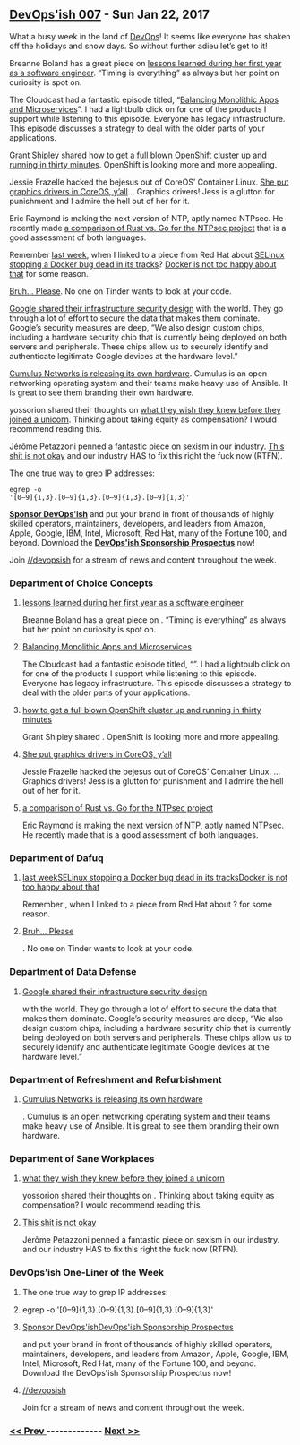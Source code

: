 ## [DevOps'ish 007](https://devopsish.com/007) - Sun Jan 22, 2017

What a busy week in the land of <a href="https://devopsish.com/">DevOps</a>! It seems like everyone has shaken off the holidays and snow days. So without further adieu let’s get to it!

Breanne Boland has a great piece on <a href="http://breanneboland.com/blog/2017/01/11/11-lessons-first-year-software-engineering/">lessons learned during her first year as a software engineer</a>. “Timing is everything” as always but her point on curiosity is spot on.

The Cloudcast had a fantastic episode titled, “<a href="http://www.thecloudcast.net/2017/01/the-cloudcast-286-balancing-monolithic.html">Balancing Monolithic Apps and Microservices</a>”. I had a lightbulb click on for one of the products I support while listening to this episode. Everyone has legacy infrastructure. This episode discusses a strategy to deal with the older parts of your applications.

Grant Shipley shared <a href="https://blog.openshift.com/openshift-developers-set-full-cluster-30-minutes/">how to get a full blown OpenShift cluster up and running in thirty minutes</a>. OpenShift is looking more and more appealing.

Jessie Frazelle hacked the bejesus out of CoreOS’ Container Linux. <a href="https://blog.jessfraz.com/post/ultimate-linux-on-the-desktop/">She put graphics drivers in CoreOS, y’all</a>… Graphics drivers! Jess is a glutton for punishment and I admire the hell out of her for it.

Eric Raymond is making the next version of NTP, aptly named NTPsec. He recently made <a href="https://blog.ntpsec.org/2017/01/18/rust-vs-go.html">a comparison of Rust vs. Go for the NTPsec project</a> that is a good assessment of both languages.

Remember <a href="../006/">last week</a>, when I linked to a piece from Red Hat about <a href="http://rhelblog.redhat.com/2017/01/13/selinux-mitigates-container-vulnerability/">SELinux stopping a Docker bug dead in its tracks</a>? <a href="http://thenewstack.io/docker-calls-out-red-hat/">Docker is not too happy about that</a> for some reason.

<a href="https://psiloveyou.xyz/help-me-im-on-tinder-i-don-t-want-to-see-your-code-711de4986ab8#.plk8m2y9b">Bruh… Please</a>. No one on Tinder wants to look at your code.

<a href="https://cloud.google.com/security/security-design/">Google shared their infrastructure security design</a> with the world. They go through a lot of effort to secure the data that makes them dominate. Google’s security measures are deep, “We also design custom chips, including a hardware security chip that is currently being deployed on both servers and peripherals. These chips allow us to securely identify and authenticate legitimate Google devices at the hardware level.”

<a href="http://www.theregister.co.uk/2017/01/19/cumulus_networks_writes_its_name_on_a_white_box/">Cumulus Networks is releasing its own hardware</a>. Cumulus is an open networking operating system and their teams make heavy use of Ansible. It is great to see them branding their own hardware.

yossorion shared their thoughts on <a href="https://gist.github.com/yossorion/4965df74fd6da6cdc280ec57e83a202d">what they wish they knew before they joined a unicorn</a>. Thinking about taking equity as compensation? I would recommend reading this.

Jérôme Petazzoni penned a fantastic piece on sexism in our industry. <a href="http://jpetazzo.github.io/2017/01/15/yes-all-men/">This shit is not okay</a> and our industry HAS to fix this right the fuck now (RTFN).

The one true way to grep IP addresses:

<code>egrep -o &#39;[0–9]{1,3}\.[0–9]{1,3}\.[0–9]{1,3}\.[0–9]{1,3}&#39;</code>

<a href="https://devopsish.com/sponsor/" title="Sponsor DevOps&#39;ish"><strong>Sponsor DevOps&#39;ish</strong></a> and put your brand in front of thousands of highly skilled operators, maintainers, developers, and leaders from Amazon, Apple, Google, IBM, Intel, Microsoft, Red Hat, many of the Fortune 100, and beyond. Download the <strong><a href="https://devopsi.sh/prospectus">DevOps&#39;ish Sponsorship Prospectus</a></strong> now!

Join <a href="https://www.reddit.com/r/devopsish/">/<span class="fa fa-reddit-alien fa-sm" aria-hidden="true"></span>/devopsish</a> for a stream of news and content throughout the week.

### Department of Choice Concepts

1. [lessons learned during her first year as a software engineer](http://breanneboland.com/blog/2017/01/11/11-lessons-first-year-software-engineering/)

    Breanne Boland has a great piece on . “Timing is everything” as always but her point on curiosity is spot on.
1. [Balancing Monolithic Apps and Microservices](http://www.thecloudcast.net/2017/01/the-cloudcast-286-balancing-monolithic.html)

    The Cloudcast had a fantastic episode titled, “”. I had a lightbulb click on for one of the products I support while listening to this episode. Everyone has legacy infrastructure. This episode discusses a strategy to deal with the older parts of your applications.
1. [how to get a full blown OpenShift cluster up and running in thirty minutes](https://blog.openshift.com/openshift-developers-set-full-cluster-30-minutes/)

    Grant Shipley shared . OpenShift is looking more and more appealing.
1. [She put graphics drivers in CoreOS, y’all](https://blog.jessfraz.com/post/ultimate-linux-on-the-desktop/)

    Jessie Frazelle hacked the bejesus out of CoreOS’ Container Linux. … Graphics drivers! Jess is a glutton for punishment and I admire the hell out of her for it.
1. [a comparison of Rust vs. Go for the NTPsec project](https://blog.ntpsec.org/2017/01/18/rust-vs-go.html)

    Eric Raymond is making the next version of NTP, aptly named NTPsec. He recently made  that is a good assessment of both languages.
### Department of Dafuq

1. [last weekSELinux stopping a Docker bug dead in its tracksDocker is not too happy about that](../006/)

    Remember , when I linked to a piece from Red Hat about ?  for some reason.
1. [Bruh… Please](https://psiloveyou.xyz/help-me-im-on-tinder-i-don-t-want-to-see-your-code-711de4986ab8#.plk8m2y9b)

    . No one on Tinder wants to look at your code.
### Department of Data Defense

1. [Google shared their infrastructure security design](https://cloud.google.com/security/security-design/)

    with the world. They go through a lot of effort to secure the data that makes them dominate. Google’s security measures are deep, “We also design custom chips, including a hardware security chip that is currently being deployed on both servers and peripherals. These chips allow us to securely identify and authenticate legitimate Google devices at the hardware level.”
### Department of Refreshment and Refurbishment

1. [Cumulus Networks is releasing its own hardware](http://www.theregister.co.uk/2017/01/19/cumulus_networks_writes_its_name_on_a_white_box/)

    . Cumulus is an open networking operating system and their teams make heavy use of Ansible. It is great to see them branding their own hardware.
### Department of Sane Workplaces

1. [what they wish they knew before they joined a unicorn](https://gist.github.com/yossorion/4965df74fd6da6cdc280ec57e83a202d)

    yossorion shared their thoughts on . Thinking about taking equity as compensation? I would recommend reading this.
1. [This shit is not okay](http://jpetazzo.github.io/2017/01/15/yes-all-men/)

    Jérôme Petazzoni penned a fantastic piece on sexism in our industry.  and our industry HAS to fix this right the fuck now (RTFN).
### DevOps’ish One-Liner of the Week

1. []()

    The one true way to grep IP addresses:
1. []()

    egrep -o '[0–9]{1,3}\.[0–9]{1,3}\.[0–9]{1,3}\.[0–9]{1,3}'
1. [Sponsor DevOps'ishDevOps'ish Sponsorship Prospectus](https://devopsish.com/sponsor/)

    and put your brand in front of thousands of highly skilled operators, maintainers, developers, and leaders from Amazon, Apple, Google, IBM, Intel, Microsoft, Red Hat, many of the Fortune 100, and beyond. Download the DevOps'ish Sponsorship Prospectus now!
1. [//devopsish](https://www.reddit.com/r/devopsish/)

    Join  for a stream of news and content throughout the week.

### [ << Prev ](devopsweekly-006.md) ------------- [ Next >> ](devopsweekly-008.md)